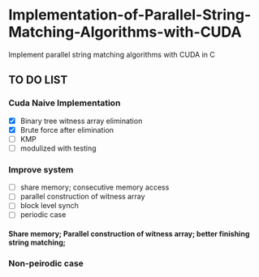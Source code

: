 # Implementation-of-Parallel-String-Matching-Algorithms-with-CUDA
Implement parallel string matching algorithms with CUDA in C

## TO DO LIST
### Cuda Naive Implementation

- [x] Binary tree witness array elimination
- [x] Brute force after elimination
- [ ] KMP
- [ ] modulized with testing
### Improve system
- [ ] share memory; consecutive memory access
- [ ] parallel construction of witness array
- [ ] block level synch
- [ ] periodic case
#### Share memory; Parallel construction of witness array; better finishing string matching; 

### Non-peirodic case




